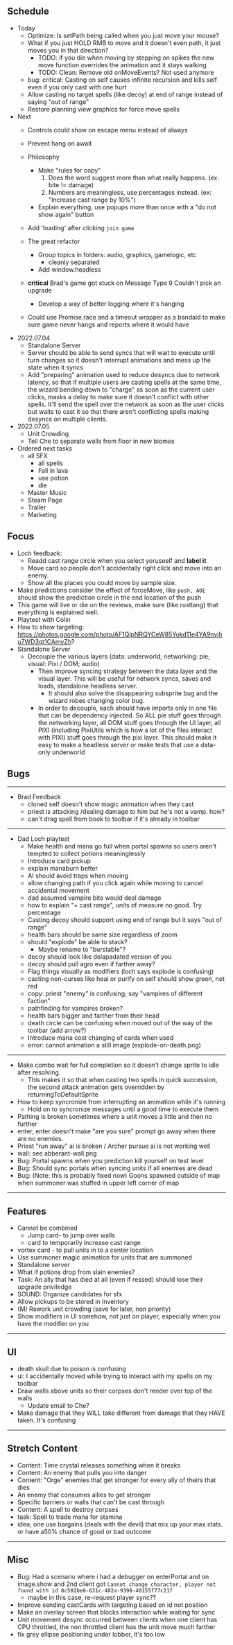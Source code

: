 ## Schedule
- Today
    - Optimize: Is setPath being called when you just move your mouse?
    - What if you just HOLD RMB to move and it doesn't even path, it just moves you in that direction?
        - TODO: if you die when moving by stepping on spikes the new move function overrides the animation and it stays walking
        - TODO: Clean: Remove old onMoveEvents? Not used anymore
    - bug: critical: Casting on self causes infinite recursion and kills self even if you only cast with one hurt
    - Allow casting no target spells (like decoy) at end of range instead of saying "out of range"
    - Restore planning view graphics for force move spells
- Next
    - Controls could show on escape menu instead of always
    - Prevent hang on await
    - Philosophy
        - Make "rules for copy"
            1. Does the word suggest more than what really happens. (ex: bite != damage)
            2. Numbers are meaningless, use percentages instead. (ex: "Increase cast range by 10%")
        - Explain everything, use popups more than once with a "do not show again" button


    - Add 'loading' after clicking `join game`
    - The great refactor
        - Group topics in folders: audio, graphics, gamelogic, etc
            - cleanly separated
        - Add window.headless
    - **critical** Brad's game got stuck on Message Type 9 Couldn't pick an upgrade
        - Develop a way of better logging where it's hanging
    - Could use Promise.race and a timeout wrapper as a bandaid to make sure game never hangs and reports where it would have
- 2022.07.04
    - Standalone Server
    - Server should be able to send syncs that will wait to execute until turn changes so it doesn't interrupt animations and mess up the state when it syncs
    - Add "preparing" animation used to reduce desyncs due to network latency, so that if multiple users are casting spells at the same time, the wizard bending down to "charge" as soon as the current user clicks, masks a delay to make sure it doesn't conflict with other spells.  It'll send the spell over the network as soon as the user clicks but waits to cast it so that there aren't conflicting spells making desyncs on multiple clients.
- 2022.07.05
    - Unit Crowding
    - Tell Che to separate walls from floor in new biomes
- Ordered next tasks
    - all SFX
        - all spells
        - Fall in lava
        - use potion
        - die
    - Master Music
    - Steam Page
    - Trailer
    - Marketing
## Focus
- Loch feedback:
    - Readd cast range circle when you select yoruseelf and **label it**
    - Move card so people don't accidentally right click and move into an enemy.
    - Show all the places you could move by sample size.
- Make predictions consider the effect of forceMove, like `push, AOE` should show the prediction circle in the end location of the push
- This game will live or die on the reviews, make sure (like rustlang) that everything is explained well.
- Playtest with Colin
- How to show targeting: https://photos.google.com/photo/AF1QipNRQYCeW85Yokd11e4YA9nyjhu7WD3qt1CAmvZh?
- Standalone Server
    - Decouple the various layers (data: underworld; networking: pie; visual: Pixi / DOM; audio)
        - Then improve syncing strategy between the data layer and the visual layer.  This will be useful for network syncs, saves and loads, standalone headless server.
            - It should also solve the disappearing subsprite bug and the wizard robes changing color bug.
        - In order to decouple, each should have imports only in one file that can be dependency injected.  So ALL pie stuff goes through the networking layer, all DOM stuff goes through the UI layer, all PIXI (including PixiUtils which is how a lot of the files interact with PIXI) stuff goes through the pixi layer.  This should make it easy to make a headless server or make tests that use a data-only underworld

## Bugs
---
- Brad Feedback
    - cloned self doesn't show magic animation when they cast
    - priest is attacking /dealing damage to him but he's not a vamp. how?
    - can't drag spell from book to toolbar if it's already in toolbar
---
- Dad Loch playtest
    - Make health and mana go full when portal spawns so users aren't tempted to collect potions meaninglessly
    - Introduce card pickup
    - explain manaburn better
    - AI should avoid traps when moving
    - allow changing path if you click again while moving to cancel accidental movement
    - dad assumed vampire bite would deal damage
    - how to explain "+ cast range", units of measure no good.  Try percentage
    - Casting decoy should support using end of range but it says "out of range"
    - health bars should be same size regardless of zoom
    - should "explode" be able to stack?
        - Maybe rename to "burstable"?
    - decoy should look like delapadated version of you
    - decoy should pull agro even if farther away?
    - Flag things visually as modifiers (loch says explode is confusing)
    - casting non-curses like heal or purify on self should show green, not red
    - copy: priest "enemy" is confusing; say "vampires of different faction"
    - pathfinding for vampires broken?
    - health bars bigger and farther from their head
    - death circle can be confusing when moved out of the way of the toolbar (add arrow?)
    - Introduce mana cost changing of cards when used
    - error: cannot animation a still image (explode-on-death.png)
---
- Make combo wait for full completion so it doesn't change sprite to idle after resolving.
    - This makes it so that when casting two spells in quick succession, the second attack animation gets overridden by returningToDefaultSprite
- How to keep syncronize from interrupting an animation while it's running
    - Hold on to syncronize messages until a good time to execute them
- Pathing is broken sometimes where a unit moves a little and then no further
- enter, enter doesn't make "are you sure" prompt go away when there are no enemies.
- Priest "run away" ai is broken / Archer pursue ai is not working well
- wall: see abberant-wall.png
- Bug: Portal spawns when you prediction kill yourself on test level
- Bug: Should sync portals when syncing units if all enemies are dead
- Bug: (Note: this is probably fixed now) Goons spawned outside of map when summoner was stuffed in upper left corner of map
---
## Features
- Cannot be combined
    - Jump card- to jump over walls
    - card to temporarily increase cast range
- vortex card - to pull units in to a center location
- Use summoner magic animation for units that are summoned
- Standalone server
- What if potions drop from slain enemies?
- Task: An ally that has died at all (even if ressed) should lose their upgrade priviledge
- SOUND: Organize candidates for sfx
- Allow pickups to be stored in inventory
- (M) Rework unit crowding (save for later, non priority)
- Show modifiers in UI somehow, not just on player, especially when you have the modifier on you
---
## UI
- death skull due to poison is confusing
- ui: I accidentally moved while trying to interact with my spells on my toolbar
- Draw walls above units so their corpses don't render over top of the walls
    - Update email to Che?
- Make damage that they WILL take different from damage that they HAVE taken.  It's confusing
---
## Stretch Content
- Content: Time crystal releases something when it breaks
- Content: An enemy that pulls you into danger
- Content: "Orge" enemies that get stronger for every ally of theirs that dies
- An enemy that consumes allies to get stronger
- Specific barriers or walls that can't be cast through
- Content: A spell to destroy corpses
- task: Spell to trade mana for stamina
- idea; one use bargains (deals with the devil) that mix up your max stats.  or have a50% chance of good or bad outcome
---

## Misc
- Bug: Had a scenario where i had a debugger on enterPortal and on image.show
and 2nd client got `Cannot change character, player not found with id 8c502be8-631c-482a-9398-40155f77c21f`
    - maybe in this case, re-request player sync??
- Improve sending castCards with targeting based on id not position
- Make an overlay screen that blocks interaction while waiting for sync
- Unit movement desync occurred between clients when one client has CPU throttled, the non throttled client has the unit move much farther
- fix grey ellipse positioning under lobber, it's too low